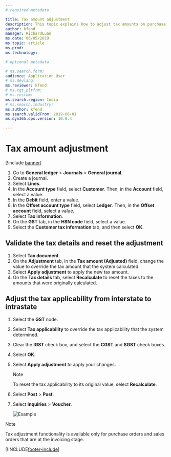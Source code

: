 ```yaml
---
# required metadata

title: Tax amount adjustment
description: This topic explains how to adjust tax amounts on purchase and sales orders during invoicing.
author: kfend
manager: RichardLuan
ms.date: 06/05/2019
ms.topic: article
ms.prod: 
ms.technology: 

# optional metadata

# ms.search.form: 
audience: Application User
# ms.devlang: 
ms.reviewer: kfend
# ms.tgt_pltfrm: 
# ms.custom: 
ms.search.region: India
# ms.search.industry: 
ms.author: kfend
ms.search.validFrom: 2019-06-01
ms.dyn365.ops.version: 10.0.4

---
```


# Tax amount adjustment

[!include [banner](../includes/banner.md)]

1. Go to **General ledger** \> **Journals** \> **General journal**.
2. Create a journal.
3. Select **Lines**.
4. In the **Account type** field, select **Customer**. Then, in the **Account** field, select a value.
5. In the **Debit** field, enter a value.
6. In the **Offset account type** field, select **Ledger**. Then, in the **Offset account** field, select a value.
7. Select **Tax information**.
8. On the **GST** tab, in the **HSN code** field, select a value.
9. Select the **Customer tax information** tab, and then select **OK**.

## Validate the tax details and reset the adjustment

1. Select **Tax document**.
2. On the **Adjustment** tab, in the **Tax amount (Adjusted)** field, change the value to override the tax amount that the system calculated.
3. Select **Apply adjustment** to apply the new tax amount.
4. On the **Tax details** tab, select **Recalculate** to reset the taxes to the amounts that were originally calculated.

## Adjust the tax applicability from interstate to intrastate

1. Select the **GST** node.
2. Select **Tax applicability** to override the tax applicability that the system determined.
3. Clear the **IGST** check box, and select the **CGST** and **SGST** check boxes.
4. Select **OK**.
5. Select **Apply adjustment** to apply your changes.

    > [!NOTE]
    > To reset the tax applicability to its original value, select **Recalculate**.

6. Select **Post** \> **Post**.
7. Select **Inquiries** \> **Voucher**.

    ![Example](media/Annotation-2019-05-21-142658.png)

> [!NOTE]
> Tax adjustment functionality is available only for purchase orders and sales orders that are at the invoicing stage.


[!INCLUDE[footer-include](../../includes/footer-banner.md)]